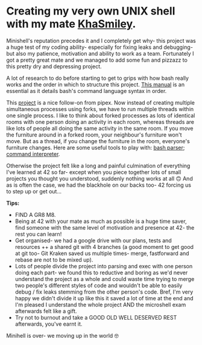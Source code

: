 # Creating my very own UNIX shell with my mate [KhaSmiley](https://github.com/KhaSmiley).

Minishell's reputation precedes it and I completely get why- this project was a huge test of my coding ability- especially for fixing leaks and debugging- but also my patience, motivation and ability to work as a team. Fortunately I got a pretty great mate and we managed to add some fun and pizzazz to this pretty dry and depressing project.

A lot of research to do before starting to get to grips with how bash really works and the order in which to structure this project. 
[This manual](https://www.geeksforgeeks.org/dining-philosophers-problem/) is an essential as it details bash's command language syntax in order.

This [project](https://medium.com/@ruinadd/philosophers-42-guide-the-dining-philosophers-problem-893a24bc0fe2) is a nice follow-on from pipex. Now instead of creating multiple simultaneous processes using forks, we have to run multiple threads within one single process. I like to think about forked processes as lots of identical rooms with one person doing an activity in each room, whereas threads are like lots of people all doing the same activity in the same room. If you move the furniture around in a forked room, your neighbour's furniture won't move. But as a thread, if you change the furniture in the room, everyone's furniture changes.
Here are some useful tools to play with: [bash parser](https://vorpaljs.github.io/bash-parser-playground/); [command interpreter](https://explainshell.com/).

Otherwise the project felt like a long and painful culmination of everything I've learned at 42 so far- except when you piece together lots of small projects you thought you understood, suddenly nothing works at all :upside_down_face:
And as is often the case, we had the blackhole on our backs too- 42 forcing us to step up or get out...

**Tips:**
- FIND A GR8 M8.
- Being at 42 with your mate as much as possible is a huge time saver, find someone with the same level of motivation and presence at 42- the rest you can learn!
- Get organised- we had a google drive with our plans, tests and resources ++ a shared git with 4 branches (a good moment to get good at git too- Git Kraken saved us multiple times- merge, fastforward and rebase are not to be mixed up).
- Lots of people divide the project into parsing and exec with one person doing each part- we found this to reductive and boring as we'd never understand the project as a whole and could waste time trying to merge two people's different styles of code and wouldn't be able to easily debug / fix leaks stemming from the other person's code. Bref, I'm very happy we didn't divide it up like this it saved a lot of time at the end and I'm pleased I understand the whole project AND the microshell exam afterwards felt like a gift.
- Try not to burnout and take a GOOD OLD WELL DESERVED REST afterwards, you've earnt it.

Minihell is over- we moving up in the world :nerd_face: 
